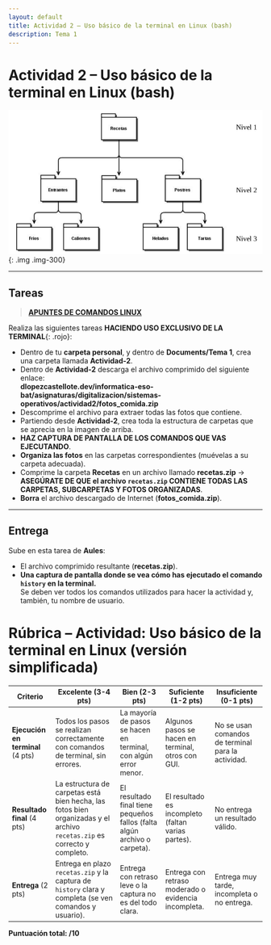 ```yaml
---
layout: default
title: Actividad 2 – Uso básico de la terminal en Linux (bash)
description: Tema 1
---
```


# Actividad 2 – Uso básico de la terminal en Linux (bash)

![Árbol de carpetas](./arbol_carpetas.png)
{: .img .img-300}

---

## Tareas

> [**APUNTES DE COMANDOS LINUX**](../apuntes_comandos)

Realiza las siguientes tareas **HACIENDO USO EXCLUSIVO DE LA TERMINAL**{: .rojo}:

- Dentro de tu **carpeta personal**, y dentro de **Documents/Tema 1**, crea una carpeta llamada **Actividad-2**.
- Dentro de **Actividad-2** descarga el archivo comprimido del siguiente enlace:  
  **dlopezcastellote.dev/informatica-eso-bat/asignaturas/digitalizacion/sistemas-operativos/actividad2/fotos_comida.zip**
- Descomprime el archivo para extraer todas las fotos que contiene.  
- Partiendo desde **Actividad-2**, crea toda la estructura de carpetas que se aprecia en la imagen de arriba.  
- **HAZ CAPTURA DE PANTALLA DE LOS COMANDOS QUE VAS EJECUTANDO**.  
- **Organiza las fotos** en las carpetas correspondientes (muévelas a su carpeta adecuada).  
- Comprime la carpeta **Recetas** en un archivo llamado **recetas.zip** →  
  **ASEGÚRATE DE QUE el archivo `recetas.zip` CONTIENE TODAS LAS CARPETAS, SUBCARPETAS Y FOTOS ORGANIZADAS**.  
- **Borra** el archivo descargado de Internet (**fotos_comida.zip**).  

---

## Entrega

Sube en esta tarea de **Aules**:

- El archivo comprimido resultante (**recetas.zip**).  
- **Una captura de pantalla donde se vea cómo has ejecutado el comando `history` en la terminal.**  
  Se deben ver todos los comandos utilizados para hacer la actividad y, también, tu nombre de usuario.

# Rúbrica – Actividad: Uso básico de la terminal en Linux (versión simplificada)

| Criterio | Excelente (3-4 pts) | Bien (2-3 pts) | Suficiente (1-2 pts) | Insuficiente (0-1 pts) |
|----------|---------------------|----------------|-----------------------|------------------------|
| **Ejecución en terminal** (4 pts) | Todos los pasos se realizan correctamente con comandos de terminal, sin errores. | La mayoría de pasos se hacen en terminal, con algún error menor. | Algunos pasos se hacen en terminal, otros con GUI. | No se usan comandos de terminal para la actividad. |
| **Resultado final** (4 pts) | La estructura de carpetas está bien hecha, las fotos bien organizadas y el archivo `recetas.zip` es correcto y completo. | El resultado final tiene pequeños fallos (falta algún archivo o carpeta). | El resultado es incompleto (faltan varias partes). | No entrega un resultado válido. |
| **Entrega** (2 pts) | Entrega en plazo `recetas.zip` y la captura de `history` clara y completa (se ven comandos y usuario). | Entrega con retraso leve o la captura no es del todo clara. | Entrega con retraso moderado o evidencia incompleta. | Entrega muy tarde, incompleta o no entrega. |

**Puntuación total: /10**
